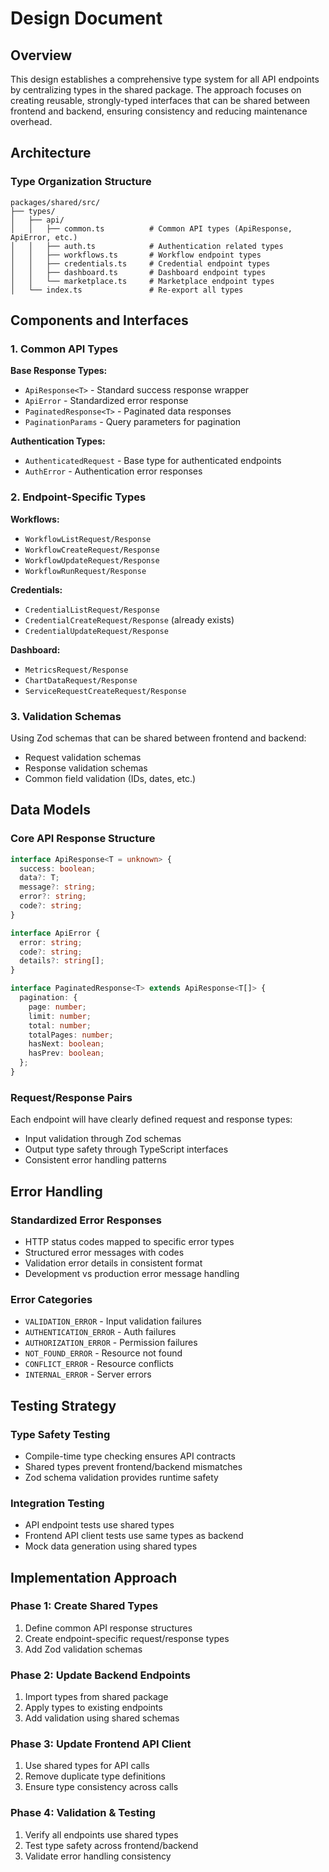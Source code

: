 # Design Document

## Overview

This design establishes a comprehensive type system for all API endpoints by centralizing types in the shared package. The approach focuses on creating reusable, strongly-typed interfaces that can be shared between frontend and backend, ensuring consistency and reducing maintenance overhead.

## Architecture

### Type Organization Structure
```
packages/shared/src/
├── types/
│   ├── api/
│   │   ├── common.ts          # Common API types (ApiResponse, ApiError, etc.)
│   │   ├── auth.ts            # Authentication related types
│   │   ├── workflows.ts       # Workflow endpoint types
│   │   ├── credentials.ts     # Credential endpoint types
│   │   ├── dashboard.ts       # Dashboard endpoint types
│   │   └── marketplace.ts     # Marketplace endpoint types
│   └── index.ts               # Re-export all types
```

## Components and Interfaces

### 1. Common API Types

**Base Response Types:**
- `ApiResponse<T>` - Standard success response wrapper
- `ApiError` - Standardized error response
- `PaginatedResponse<T>` - Paginated data responses
- `PaginationParams` - Query parameters for pagination

**Authentication Types:**
- `AuthenticatedRequest` - Base type for authenticated endpoints
- `AuthError` - Authentication error responses

### 2. Endpoint-Specific Types

**Workflows:**
- `WorkflowListRequest/Response`
- `WorkflowCreateRequest/Response`
- `WorkflowUpdateRequest/Response`
- `WorkflowRunRequest/Response`

**Credentials:**
- `CredentialListRequest/Response`
- `CredentialCreateRequest/Response` (already exists)
- `CredentialUpdateRequest/Response`

**Dashboard:**
- `MetricsRequest/Response`
- `ChartDataRequest/Response`
- `ServiceRequestCreateRequest/Response`

### 3. Validation Schemas

Using Zod schemas that can be shared between frontend and backend:
- Request validation schemas
- Response validation schemas
- Common field validation (IDs, dates, etc.)

## Data Models

### Core API Response Structure
```typescript
interface ApiResponse<T = unknown> {
  success: boolean;
  data?: T;
  message?: string;
  error?: string;
  code?: string;
}

interface ApiError {
  error: string;
  code?: string;
  details?: string[];
}

interface PaginatedResponse<T> extends ApiResponse<T[]> {
  pagination: {
    page: number;
    limit: number;
    total: number;
    totalPages: number;
    hasNext: boolean;
    hasPrev: boolean;
  };
}
```

### Request/Response Pairs
Each endpoint will have clearly defined request and response types:
- Input validation through Zod schemas
- Output type safety through TypeScript interfaces
- Consistent error handling patterns

## Error Handling

### Standardized Error Responses
- HTTP status codes mapped to specific error types
- Structured error messages with codes
- Validation error details in consistent format
- Development vs production error message handling

### Error Categories
- `VALIDATION_ERROR` - Input validation failures
- `AUTHENTICATION_ERROR` - Auth failures
- `AUTHORIZATION_ERROR` - Permission failures
- `NOT_FOUND_ERROR` - Resource not found
- `CONFLICT_ERROR` - Resource conflicts
- `INTERNAL_ERROR` - Server errors

## Testing Strategy

### Type Safety Testing
- Compile-time type checking ensures API contracts
- Shared types prevent frontend/backend mismatches
- Zod schema validation provides runtime safety

### Integration Testing
- API endpoint tests use shared types
- Frontend API client tests use same types as backend
- Mock data generation using shared types

## Implementation Approach

### Phase 1: Create Shared Types
1. Define common API response structures
2. Create endpoint-specific request/response types
3. Add Zod validation schemas

### Phase 2: Update Backend Endpoints
1. Import types from shared package
2. Apply types to existing endpoints
3. Add validation using shared schemas

### Phase 3: Update Frontend API Client
1. Use shared types for API calls
2. Remove duplicate type definitions
3. Ensure type consistency across calls

### Phase 4: Validation & Testing
1. Verify all endpoints use shared types
2. Test type safety across frontend/backend
3. Validate error handling consistency